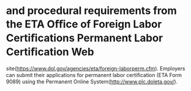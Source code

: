 # and procedural requirements from the ETA Oﬃce of Foreign Labor Certiﬁcations Permanent Labor Certiﬁcation Web

site(https://www.dol.gov/agencies/eta/foreign-laborperm.cfm). Employers can submit their applications for permanent labor certiﬁcation (ETA Form 9089) using the Permanent Online System(http://www.plc.doleta.gov/).